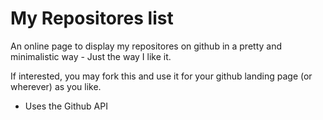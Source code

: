 # My Repositores list

An online page to display my repositores on github in a pretty and minimalistic way - Just the way I like it. 

If interested, you may fork this and use it for your github landing page (or wherever) as you like.

- Uses the Github API
